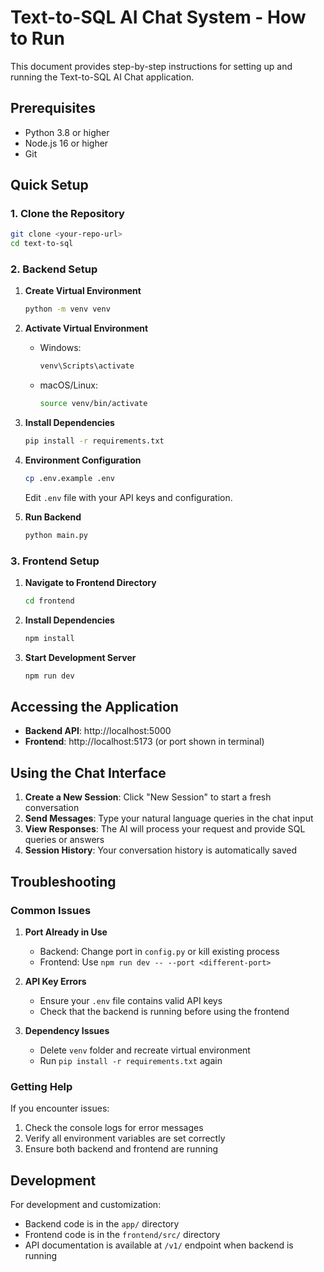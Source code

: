 # Text-to-SQL AI Chat System - How to Run

This document provides step-by-step instructions for setting up and running the Text-to-SQL AI Chat application.

## Prerequisites

- Python 3.8 or higher
- Node.js 16 or higher
- Git

## Quick Setup

### 1. Clone the Repository

```bash
git clone <your-repo-url>
cd text-to-sql
```

### 2. Backend Setup

1. **Create Virtual Environment**
   ```bash
   python -m venv venv
   ```

2. **Activate Virtual Environment**
   - Windows:
     ```bash
     venv\Scripts\activate
     ```
   - macOS/Linux:
     ```bash
     source venv/bin/activate
     ```

3. **Install Dependencies**
   ```bash
   pip install -r requirements.txt
   ```

4. **Environment Configuration**
   ```bash
   cp .env.example .env
   ```
   
   Edit `.env` file with your API keys and configuration.

5. **Run Backend**
   ```bash
   python main.py
   ```

### 3. Frontend Setup

1. **Navigate to Frontend Directory**
   ```bash
   cd frontend
   ```

2. **Install Dependencies**
   ```bash
   npm install
   ```

3. **Start Development Server**
   ```bash
   npm run dev
   ```

## Accessing the Application

- **Backend API**: http://localhost:5000
- **Frontend**: http://localhost:5173 (or port shown in terminal)

## Using the Chat Interface

1. **Create a New Session**: Click "New Session" to start a fresh conversation
2. **Send Messages**: Type your natural language queries in the chat input
3. **View Responses**: The AI will process your request and provide SQL queries or answers
4. **Session History**: Your conversation history is automatically saved

## Troubleshooting

### Common Issues

1. **Port Already in Use**
   - Backend: Change port in `config.py` or kill existing process
   - Frontend: Use `npm run dev -- --port <different-port>`

2. **API Key Errors**
   - Ensure your `.env` file contains valid API keys
   - Check that the backend is running before using the frontend

3. **Dependency Issues**
   - Delete `venv` folder and recreate virtual environment
   - Run `pip install -r requirements.txt` again

### Getting Help

If you encounter issues:
1. Check the console logs for error messages
2. Verify all environment variables are set correctly
3. Ensure both backend and frontend are running

## Development

For development and customization:
- Backend code is in the `app/` directory
- Frontend code is in the `frontend/src/` directory
- API documentation is available at `/v1/` endpoint when backend is running
